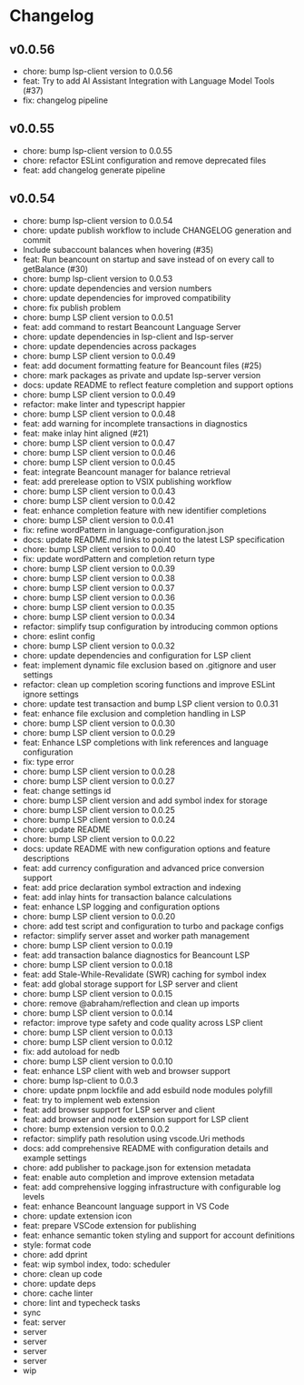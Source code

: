 # Changelog

## v0.0.56

- chore: bump lsp-client version to 0.0.56
- feat: Try to add AI Assistant Integration with Language Model Tools (#37)
- fix: changelog pipeline

## v0.0.55

- chore: bump lsp-client version to 0.0.55
- chore: refactor ESLint configuration and remove deprecated files
- feat: add changelog generate pipeline

## v0.0.54

- chore: bump lsp-client version to 0.0.54
- chore: update publish workflow to include CHANGELOG generation and commit
- Include subaccount balances when hovering (#35)
- feat: Run beancount on startup and save instead of on every call to getBalance (#30)
- chore: bump lsp-client version to 0.0.53
- chore: update dependencies and version numbers
- chore: update dependencies for improved compatibility
- chore: fix publish problem
- chore: bump LSP client version to 0.0.51
- feat: add command to restart Beancount Language Server
- chore: update dependencies in lsp-client and lsp-server
- chore: update dependencies across packages
- chore: bump LSP client version to 0.0.49
- feat: add document formatting feature for Beancount files (#25)
- chore: mark packages as private and update lsp-server version
- docs: update README to reflect feature completion and support options
- chore: bump LSP client version to 0.0.49
- refactor: make linter and typescript happier
- chore: bump LSP client version to 0.0.48
- feat: add warning for incomplete transactions in diagnostics
- feat: make inlay hint aligned (#21)
- chore: bump LSP client version to 0.0.47
- chore: bump LSP client version to 0.0.46
- chore: bump LSP client version to 0.0.45
- feat: integrate Beancount manager for balance retrieval
- feat: add prerelease option to VSIX publishing workflow
- chore: bump LSP client version to 0.0.43
- chore: bump LSP client version to 0.0.42
- feat: enhance completion feature with new identifier completions
- chore: bump LSP client version to 0.0.41
- fix: refine wordPattern in language-configuration.json
- docs: update README.md links to point to the latest LSP specification
- chore: bump LSP client version to 0.0.40
- fix: update wordPattern and completion return type
- chore: bump LSP client version to 0.0.39
- chore: bump LSP client version to 0.0.38
- chore: bump LSP client version to 0.0.37
- chore: bump LSP client version to 0.0.36
- chore: bump LSP client version to 0.0.35
- chore: bump LSP client version to 0.0.34
- refactor: simplify tsup configuration by introducing common options
- chore: eslint config
- chore: bump LSP client version to 0.0.32
- chore: update dependencies and configuration for LSP client
- feat: implement dynamic file exclusion based on .gitignore and user settings
- refactor: clean up completion scoring functions and improve ESLint ignore settings
- chore: update test transaction and bump LSP client version to 0.0.31
- feat: enhance file exclusion and completion handling in LSP
- chore: bump LSP client version to 0.0.30
- chore: bump LSP client version to 0.0.29
- feat: Enhance LSP completions with link references and language configuration
- fix: type error
- chore: bump LSP client version to 0.0.28
- chore: bump LSP client version to 0.0.27
- feat: change settings id
- chore: bump LSP client version and add symbol index for storage
- chore: bump LSP client version to 0.0.25
- chore: bump LSP client version to 0.0.24
- chore: update README
- chore: bump LSP client version to 0.0.22
- docs: update README with new configuration options and feature descriptions
- feat: add currency configuration and advanced price conversion support
- feat: add price declaration symbol extraction and indexing
- feat: add inlay hints for transaction balance calculations
- feat: enhance LSP logging and configuration options
- chore: bump LSP client version to 0.0.20
- chore: add test script and configuration to turbo and package configs
- refactor: simplify server asset and worker path management
- chore: bump LSP client version to 0.0.19
- feat: add transaction balance diagnostics for Beancount LSP
- chore: bump LSP client version to 0.0.18
- feat: add Stale-While-Revalidate (SWR) caching for symbol index
- feat: add global storage support for LSP server and client
- chore: bump LSP client version to 0.0.15
- chore: remove @abraham/reflection and clean up imports
- chore: bump LSP client version to 0.0.14
- refactor: improve type safety and code quality across LSP client
- chore: bump LSP client version to 0.0.13
- chore: bump LSP client version to 0.0.12
- fix: add autoload for nedb
- chore: bump LSP client version to 0.0.10
- feat: enhance LSP client with web and browser support
- chore: bump lsp-client to 0.0.3
- chore: update pnpm lockfile and add esbuild node modules polyfill
- feat: try to implement web extension
- feat: add browser support for LSP server and client
- feat: add browser and node extension support for LSP client
- chore: bump extension version to 0.0.2
- refactor: simplify path resolution using vscode.Uri methods
- docs: add comprehensive README with configuration details and example settings
- chore: add publisher to package.json for extension metadata
- feat: enable auto completion and improve extension metadata
- feat: add comprehensive logging infrastructure with configurable log levels
- feat: enhance Beancount language support in VS Code
- chore: update extension icon
- feat: prepare VSCode extension for publishing
- feat: enhance semantic token styling and support for account definitions
- style: format code
- chore: add dprint
- feat: wip symbol index, todo: scheduler
- chore: clean up code
- chore: update deps
- chore: cache linter
- chore: lint and typecheck tasks
- sync
- feat: server
- server
- server
- server
- server
- wip
